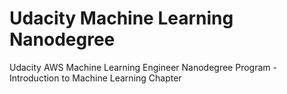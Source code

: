# Udacity Machine Learning Nanodegree
Udacity AWS Machine Learning Engineer Nanodegree Program - Introduction to Machine Learning Chapter
